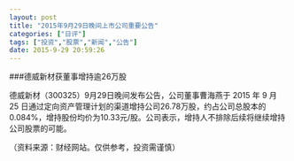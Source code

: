```yaml
---
layout: post
title: "2015年9月29日晚间上市公司重要公告"
categories: ["日评"]
tags: ["投资","股票","新闻","公告"]
date: 2015-9-29 20:59:26
---
```

###德威新材获董事增持逾26万股

德威新材（300325）9月29日晚间发布公告，公司董事曹海燕于 2015 年 9 月 25 日通过定向资产管理计划的渠道增持公司26.78万股，约占公司总股本的 0.084%，增持股份均价为10.33元/股。公司表示，增持人不排除后续将继续增持公司股票的可能。

（资料来源：财经网站。仅供参考，投资需谨慎）
